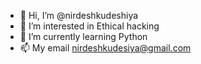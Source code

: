- 👋 Hi, I’m @nirdeshkudeshiya
- 👀 I’m interested in Ethical hacking
- 🌱 I’m currently learning Python
- 📫 My email nirdeshkudesiya@gmail.com

<!---
nirdeshkudeshiya/nirdeshkudeshiya is a ✨ special ✨ repository because its `README.md` (this file) appears on your GitHub profile.
You can click the Preview link to take a look at your changes.
--->
